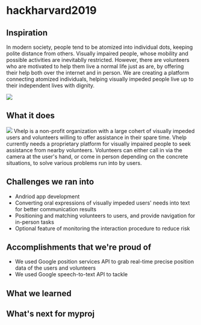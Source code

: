 # hackharvard2019
## Inspiration
In modern society, people tend to be atomized into individual dots, keeping polite distance from others. Visually impaired people, whose mobility and possible activities are inevitablly restricted. However, there are volunteers who are motivated to help them live a normal life just as are, by offering their help both over the internet and in person. We are creating a platform connecting atomized individuals, helping visually impeded people live up to their independent lives with dignity. 

![ ](https://vthumb.ykimg.com/054106015C54157F000001410E053FB0)

## What it does
![](figs/vhelp.jpg)
Vhelp is a non-profit organization with a large cohert of visually impeded users and volunteers willing to offer assistance in their spare time. Vhelp currently needs a proprietary platform for visually impaired people to seek assistance from nearby volunteers. Volunteers can either call in via the camera at the user's hand, or come in person depending on the concrete situations, to solve various problems run into by users.

## Challenges we ran into
- Andriod app development
- Converting oral expressions of visually impeded users' needs into text for better communication results
- Positioning and matching volunteers to users, and provide navigation for in-person tasks
- Optional feature of monitoring the interaction procedure to reduce risk


## Accomplishments that we're proud of
- We used Google position services API to grab real-time precise position data of the users and volunteers 
- We used Google speech-to-text API to tackle 


## What we learned

## What's next for myproj
